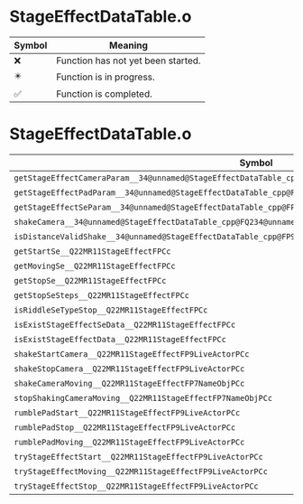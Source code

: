 # StageEffectDataTable.o
| Symbol | Meaning 
| ------------- | ------------- 
| :x: | Function has not yet been started. 
| :eight_pointed_black_star: | Function is in progress. 
| :white_check_mark: | Function is completed. 


# StageEffectDataTable.o
| Symbol | Decompiled? |
| ------------- | ------------- |
| `getStageEffectCameraParam__34@unnamed@StageEffectDataTable_cpp@FPCc` | :x: |
| `getStageEffectPadParam__34@unnamed@StageEffectDataTable_cpp@FPCc` | :x: |
| `getStageEffectSeParam__34@unnamed@StageEffectDataTable_cpp@FPCc` | :x: |
| `shakeCamera__34@unnamed@StageEffectDataTable_cpp@FQ234@unnamed@StageEffectDataTable_cpp@15CameraShakeType` | :x: |
| `isDistanceValidShake__34@unnamed@StageEffectDataTable_cpp@FP9LiveActorPCc` | :x: |
| `getStartSe__Q22MR11StageEffectFPCc` | :x: |
| `getMovingSe__Q22MR11StageEffectFPCc` | :x: |
| `getStopSe__Q22MR11StageEffectFPCc` | :x: |
| `getStopSeSteps__Q22MR11StageEffectFPCc` | :x: |
| `isRiddleSeTypeStop__Q22MR11StageEffectFPCc` | :x: |
| `isExistStageEffectSeData__Q22MR11StageEffectFPCc` | :x: |
| `isExistStageEffectData__Q22MR11StageEffectFPCc` | :x: |
| `shakeStartCamera__Q22MR11StageEffectFP9LiveActorPCc` | :x: |
| `shakeStopCamera__Q22MR11StageEffectFP9LiveActorPCc` | :x: |
| `shakeCameraMoving__Q22MR11StageEffectFP7NameObjPCc` | :x: |
| `stopShakingCameraMoving__Q22MR11StageEffectFP7NameObjPCc` | :x: |
| `rumblePadStart__Q22MR11StageEffectFP9LiveActorPCc` | :x: |
| `rumblePadStop__Q22MR11StageEffectFP9LiveActorPCc` | :x: |
| `rumblePadMoving__Q22MR11StageEffectFP9LiveActorPCc` | :x: |
| `tryStageEffectStart__Q22MR11StageEffectFP9LiveActorPCc` | :x: |
| `tryStageEffectMoving__Q22MR11StageEffectFP9LiveActorPCc` | :x: |
| `tryStageEffectStop__Q22MR11StageEffectFP9LiveActorPCc` | :x: |
